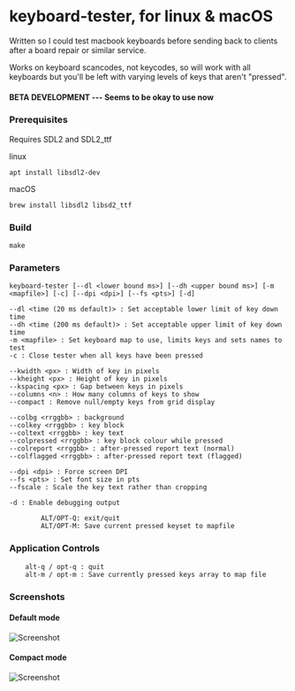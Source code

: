 # keyboard-tester, for linux & macOS

Written so I could test macbook keyboards before sending back to clients after a board repair or similar service.

Works on keyboard scancodes, not keycodes, so will work with all keyboards but you'll be left with varying levels of keys that aren't "pressed".

#### BETA DEVELOPMENT --- Seems to be okay to use now

### Prerequisites

Requires SDL2 and SDL2_ttf

linux
```
apt install libsdl2-dev
```

macOS
```
brew install libsdl2 libsd2_ttf
```

### Build
```make```

### Parameters
```
keyboard-tester [--dl <lower bound ms>] [--dh <upper bound ms>] [-m <mapfile>] [-c] [--dpi <dpi>] [--fs <pts>] [-d]

--dl <time (20 ms default)> : Set acceptable lower limit of key down time
--dh <time (200 ms default)> : Set acceptable upper limit of key down time
-m <mapfile> : Set keyboard map to use, limits keys and sets names to test
-c : Close tester when all keys have been pressed

--kwidth <px> : Width of key in pixels
--kheight <px> : Height of key in pixels
--kspacing <px> : Gap between keys in pixels
--columns <n> : How many columns of keys to show
--compact : Remove null/empty keys from grid display

--colbg <rrggbb> : background
--colkey <rrggbb> : key block
--coltext <rrggbb> : key text
--colpressed <rrggbb> : key block colour while pressed
--colreport <rrggbb> : after-pressed report text (normal)
--colflagged <rrggbb> : after-pressed report text (flagged)

--dpi <dpi> : Force screen DPI
--fs <pts> : Set font size in pts
--fscale : Scale the key text rather than cropping

-d : Enable debugging output

        ALT/OPT-Q: exit/quit
        ALT/OPT-M: Save current pressed keyset to mapfile
```

### Application Controls
```
	alt-q / opt-q : quit
	alt-m / opt-m : Save currently pressed keys array to map file
```

### Screenshots

#### Default mode
![Screenshot](assets/images/ss-normal.png)


#### Compact mode
![Screenshot](assets/images/ss-compact.png)
